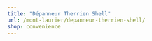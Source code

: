 ```yaml
---
title: "Dépanneur Therrien Shell"
url: /mont-laurier/depanneur-therrien-shell/
shop: convenience
---
```

